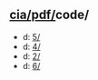 ## [cia/pdf/](https://data.bde-pps.fr/cia/pdf/)code/

- d: [5/](https://data.bde-pps.fr/cia/pdf/code/5/)
- d: [4/](https://data.bde-pps.fr/cia/pdf/code/4/)
- d: [2/](https://data.bde-pps.fr/cia/pdf/code/2/)
- d: [6/](https://data.bde-pps.fr/cia/pdf/code/6/)
